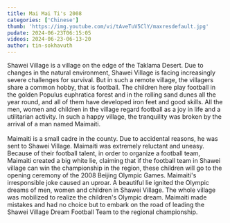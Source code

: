 ```yaml
---
title: Mai Mai Ti's 2008
categories: ['Chinese']
thumb: 'https://img.youtube.com/vi/tAveTuV5ClY/maxresdefault.jpg'
pudate: 2024-06-23T06:15:05
videos: 2024-06-23-06-13-20
author: tin-sokhavuth
---
```

Shawei Village is a village on the edge of the Taklama Desert. Due to changes in the natural environment, Shawei Village is facing increasingly severe challenges for survival. But in such a remote village, the villagers share a common hobby, that is football. The children here play football in the golden Populus euphratica forest and in the rolling sand dunes all the year round, and all of them have developed iron feet and good skills. All the men, women and children in the village regard football as a joy in life and a utilitarian activity. In such a happy village, the tranquility was broken by the arrival of a man named Maimaiti.
<br/><br/>
Maimaiti is a small cadre in the county. Due to accidental reasons, he was sent to Shawei Village. Maimaiti was extremely reluctant and uneasy. Because of their football talent, in order to organize a football team, Maimaiti created a big white lie, claiming that if the football team in Shawei village can win the championship in the region, these children will go to the opening ceremony of the 2008 Beijing Olympic Games. Maimaiti's irresponsible joke caused an uproar. A beautiful lie ignited the Olympic dreams of men, women and children in Shawei Village. The whole village was mobilized to realize the children's Olympic dream. Maimaiti made mistakes and had no choice but to embark on the road of leading the Shawei Village Dream Football Team to the regional championship.